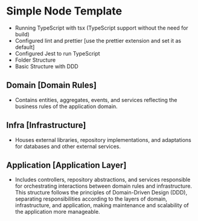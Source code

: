 # Simple Node Template

- Running TypeScript with tsx (TypeScript support without the need for build)
- Configured lint and prettier [use the prettier extension and set it as default]
- Configured Jest to run TypeScript
- Folder Structure
- Basic Structure with DDD

## Domain [Domain Rules]

- Contains entities, aggregates, events, and services reflecting the business rules of the application domain.

## Infra [Infrastructure]

- Houses external libraries, repository implementations, and adaptations for databases and other external services.

## Application [Application Layer]

- Includes controllers, repository abstractions, and services responsible for orchestrating interactions between domain rules and infrastructure.
This structure follows the principles of Domain-Driven Design (DDD), separating responsibilities according to the layers of domain, infrastructure, and application, making maintenance and scalability of the application more manageable.

